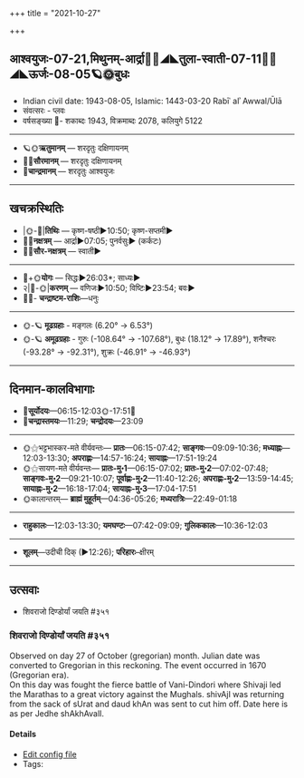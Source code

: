 +++
title = "2021-10-27"

+++
## आश्वयुजः-07-21,मिथुनम्-आर्द्रा🌛🌌◢◣तुला-स्वाती-07-11🌌🌞◢◣ऊर्जः-08-05🪐🌞बुधः
- Indian civil date: 1943-08-05, Islamic: 1443-03-20 Rabīʿ alʾ Awwal/Ūlā
- संवत्सरः - प्लवः
- वर्षसङ्ख्या 🌛- शकाब्दः 1943, विक्रमाब्दः 2078, कलियुगे 5122
___________________
- 🪐🌞**ऋतुमानम्** — शरदृतुः दक्षिणायनम्
- 🌌🌞**सौरमानम्** — शरदृतुः दक्षिणायनम्
- 🌛**चान्द्रमानम्** — शरदृतुः आश्वयुजः
___________________


## खचक्रस्थितिः
- |🌞-🌛|**तिथिः** — कृष्ण-षष्ठी►10:50; कृष्ण-सप्तमी►  
- 🌌🌛**नक्षत्रम्** — आर्द्रा►07:05; पुनर्वसुः► (कर्कटः)  
- 🌌🌞**सौर-नक्षत्रम्** — स्वाती►  
___________________
- 🌛+🌞**योगः** — सिद्धः►26:03*; साध्यः►  
- २|🌛-🌞|**करणम्** — वणिजः►10:50; विष्टिः►23:54; बवः►  
- 🌌🌛- **चन्द्राष्टम-राशिः**—धनुः  
___________________
- 🌞-🪐 **मूढग्रहाः** - मङ्गलः (6.20° → 6.53°)
- 🌞-🪐 **अमूढग्रहाः** - गुरुः (-108.64° → -107.68°), बुधः (18.12° → 17.89°), शनैश्चरः (-93.28° → -92.31°), शुक्रः (-46.91° → -46.93°)
___________________


## दिनमान-कालविभागाः
- 🌅**सूर्योदयः**—06:15-12:03🌞️-17:51🌇  
- 🌛**चन्द्रास्तमयः**—11:29; **चन्द्रोदयः**—23:09  
___________________
- 🌞⚝भट्टभास्कर-मते वीर्यवन्तः— **प्रातः**—06:15-07:42; **साङ्गवः**—09:09-10:36; **मध्याह्नः**—12:03-13:30; **अपराह्णः**—14:57-16:24; **सायाह्नः**—17:51-19:24  
- 🌞⚝सायण-मते वीर्यवन्तः— **प्रातः-मु॰1**—06:15-07:02; **प्रातः-मु॰2**—07:02-07:48; **साङ्गवः-मु॰2**—09:21-10:07; **पूर्वाह्णः-मु॰2**—11:40-12:26; **अपराह्णः-मु॰2**—13:59-14:45; **सायाह्नः-मु॰2**—16:18-17:04; **सायाह्नः-मु॰3**—17:04-17:51  
- 🌞कालान्तरम्— **ब्राह्मं मुहूर्तम्**—04:36-05:26; **मध्यरात्रिः**—22:49-01:18  
___________________
- **राहुकालः**—12:03-13:30; **यमघण्टः**—07:42-09:09; **गुलिककालः**—10:36-12:03  
___________________
- **शूलम्**—उदीची दिक् (►12:26); **परिहारः**–क्षीरम्  
___________________

## उत्सवाः
- शिवराजो दिण्डोर्यां जयति #३५१
### शिवराजो दिण्डोर्यां जयति #३५१

Observed on day 27 of October (gregorian) month. Julian date was converted to Gregorian in this reckoning. The event occurred in 1670 (Gregorian era).  
On this day was fought the fierce battle of Vani-Dindori where Shivaji led the Marathas to a great victory against the Mughals. shivAjI was returning from the sack of sUrat and daud khAn was sent to cut him off. Date here is as per Jedhe shAkhAvalI.

#### Details
- [Edit config file](https://github.com/jyotisham/adyatithi/tree/master/mahApuruSha/xatra-later/gregorian/day/10/27/shivarAjo_diNDoryAM_jayati.toml)
- Tags: 


